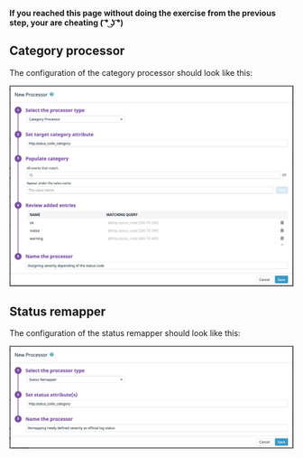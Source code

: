 **If you reached this page without doing the exercise from the previous step, your are cheating ( ͡° ͜ʖ ͡°)**

## Category processor

The configuration of the category processor should look like this:

![category-processor](https://raw.githubusercontent.com/l0k0ms/workshops/master/log-workshop-4/images/category-processor.png)

## Status remapper

The configuration of the status remapper should look like this:

![status-remapper](https://raw.githubusercontent.com/l0k0ms/workshops/master/log-workshop-4/images/status-remapper.png)
